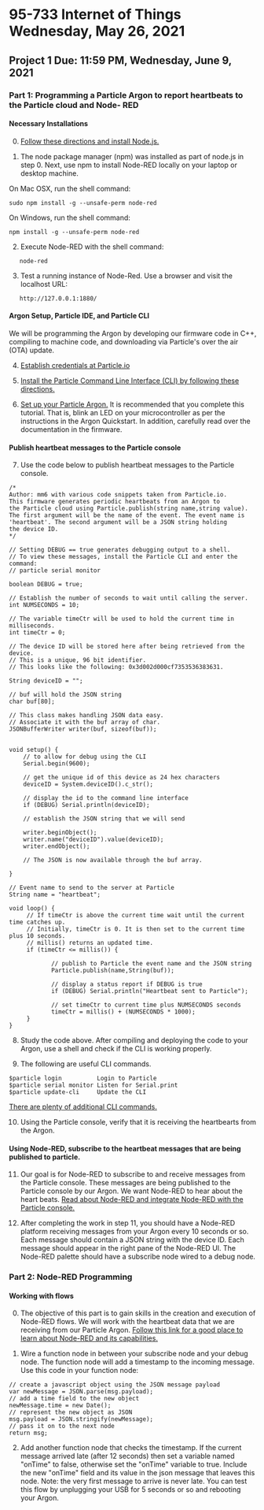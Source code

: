 # 95-733 Internet of Things Wednesday, May 26, 2021

## Project 1  Due: 11:59 PM, Wednesday, June 9, 2021

### Part 1: Programming a Particle Argon to report heartbeats to the Particle cloud and Node- RED

#### Necessary Installations

0) [Follow these directions and install Node.js.](https://nodejs.org/en/download/)

1) The node package manager (npm) was installed as part of node.js in step 0. Next, use npm to install Node-RED locally on your laptop or desktop machine.

On Mac OSX, run the shell command:
```
sudo npm install -g --unsafe-perm node-red
```

On Windows, run the shell command:
```
npm install -g --unsafe-perm node-red

```

2) Execute Node-RED with the shell command:
```
   node-red
```
3) Test a running instance of Node-Red.
   Use a browser and visit the localhost URL:
```
   http://127.0.0.1:1880/
```

#### Argon Setup, Particle IDE, and Particle CLI
We will be programming the Argon by developing our firmware code in C++, compiling to machine code, and downloading via Particle's over the air (OTA) update.

4) [Establish credentials at Particle.io](https://www.particle.io/)

5) [Install the Particle Command Line Interface (CLI) by following these directions.](https://docs.particle.io/tutorials/developer-tools/cli/)

6) [Set up your Particle Argon.](https://docs.particle.io/quickstart/argon/)
It is recommended that you complete this tutorial. That is, blink an LED on your microcontroller as per the instructions in the Argon Quickstart. In addition, carefully read over the documentation in the firmware.

#### Publish heartbeat messages to the Particle console

7) Use the code below to publish heartbeat messages to the Particle console.

```
/*
Author: mm6 with various code snippets taken from Particle.io.
This firmware generates periodic heartbeats from an Argon to
the Particle cloud using Particle.publish(string name,string value).
The first argument will be the name of the event. The event name is
'heartbeat'. The second argument will be a JSON string holding
the device ID.
*/

// Setting DEBUG == true generates debugging output to a shell.
// To view these messages, install the Particle CLI and enter the command:
// particle serial monitor

boolean DEBUG = true;

// Establish the number of seconds to wait until calling the server.
int NUMSECONDS = 10;

// The variable timeCtr will be used to hold the current time in milliseconds.
int timeCtr = 0;

// The device ID will be stored here after being retrieved from the device.
// This is a unique, 96 bit identifier.
// This looks like the following: 0x3d002d000cf7353536383631.

String deviceID = "";

// buf will hold the JSON string
char buf[80];

// This class makes handling JSON data easy.
// Associate it with the buf array of char.
JSONBufferWriter writer(buf, sizeof(buf));


void setup() {
    // to allow for debug using the CLI
    Serial.begin(9600);

    // get the unique id of this device as 24 hex characters
    deviceID = System.deviceID().c_str();

    // display the id to the command line interface
    if (DEBUG) Serial.println(deviceID);

    // establish the JSON string that we will send

    writer.beginObject();
    writer.name("deviceID").value(deviceID);
    writer.endObject();

    // The JSON is now available through the buf array.

}

// Event name to send to the server at Particle
String name = "heartbeat";

void loop() {
     // If timeCtr is above the current time wait until the current time catches up.
     // Initially, timeCtr is 0. It is then set to the current time plus 10 seconds.
     // millis() returns an updated time.
     if (timeCtr <= millis()) {

            // publish to Particle the event name and the JSON string
            Particle.publish(name,String(buf));

            // display a status report if DEBUG is true
            if (DEBUG) Serial.println("Heartbeat sent to Particle");

            // set timeCtr to current time plus NUMSECONDS seconds
            timeCtr = millis() + (NUMSECONDS * 1000);
     }
}
```
8) Study the code above. After compiling and deploying the code to your Argon, use a shell and check if the CLI is working properly.

9) The following are useful CLI commands.

```
$particle login          Login to Particle
$particle serial monitor Listen for Serial.print
$particle update-cli     Update the CLI
```
[There are plenty of additional CLI commands.](https://docs.particle.io/tutorials/developer-tools/cli/)

10) Using the Particle console, verify that it is receiving the heartbearts from the Argon.

#### Using Node-RED, subscribe to the heartbeat messages that are being published to particle.

11) Our goal is for Node-RED to subscribe to and receive messages from the Particle console. These messages are being published to the Particle console by our Argon. We want Node-RED to hear about the heart beats. [Read about Node-RED and integrate Node-RED
with the Particle console.](https://docs.particle.io/community/node-red/)

12) After completing the work in step 11, you should have a Node-RED platform receiving messages from your Argon every 10 seconds or so. Each message should contain a JSON string with the device ID. Each message should appear in the right pane of the Node-RED UI.
The Node-RED palette should have a subscribe node wired to a debug node.

### Part 2: Node-RED Programming

#### Working with flows

0) The objective of this part is to gain skills in the creation and execution of Node-RED flows. We will work with the heartbeat data that we are receiving from our Particle Argon. [Follow this link for a good place to learn about Node-RED and its capabilities.](https://nodered.org/docs/)

1) Wire a function node in between your subscribe node and your debug node. The function node will add a timestamp to the incoming message. Use this code in your function node:

```
// create a javascript object using the JSON message payload
var newMessage = JSON.parse(msg.payload);
// add a time field to the new object
newMessage.time = new Date();
// represent the new object as JSON
msg.payload = JSON.stringify(newMessage);
// pass it on to the next node
return msg;
```

2) Add another function node that checks the timestamp. If the current message arrived late (after 12 seconds) then set a variable named "onTime" to false, otherwise set the "onTime" variable to true. Include the new "onTime" field and its value in the json message that leaves this node. Note: the very first message to arrive is never late. You can test this flow by unplugging your USB for 5 seconds or so and rebooting your Argon.
